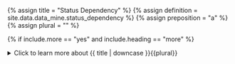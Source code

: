 <!--------------------------------------------- TITLE AND DEFINITION starts -->

{% assign title = "Status Dependency" %}
{% assign definition = site.data.data_mine.status_dependency %}
{% assign preposition = "a" %}
{% assign plural = "" %}

<!--------------------------------------------- TITLE AND DEFINITION ends -->

{% if include.more == "yes" and include.heading == "more" %}
<details class="detailsCollapsible"><summary class="nobr">Click to learn more about {{ title | downcase }}{{plural}}
</summary>
{% endif %}

{% if include.heading != "" and include.heading != "more" %}
{{include.heading}} {{title}}
{% endif %}

{% if include.icon != "no" %} 

{% if include.table == "yes" and include.icon != "no" %}
<table class="definitionTable"><tr><td>
{% endif %}

<img src='images/icons/{{include.icon}}{{ title | downcase | replace: " ", "-" }}.png' />

{% if include.table == "yes" and include.icon != "no" %}
</td><td>
{% endif %}

{% endif %}

{% if include.definition == "bold" %}

<strong>{{ definition }}</strong>

{% else %}

{{ definition }}

{% endif %}

{% if include.table == "yes" and include.icon != "no" %}
</td></tr></table>
{% endif %}

{% if include.more == "yes" and include.content == "more" and include.heading != "more" %}
<details class="detailsCollapsible"><summary class="nobr">Click to learn more about status dependencies
</summary>
{% endif %}

{% if include.content != "no" %}

<!--------------------------------------------- CONTENT starts -->

The reference is established to acquire the information relative to what the target process is doing. For example, by reading a status report a process may learn when was the last time the referenced process ran, and what was the last file processed.

The status report referenced may belong to the same process&mdash; which is called a self-reference. In such a case, the process is learning what it did the last time it ran. Also, the status report referenced may belong to another process&mdash;another bot. In that case, the dependency may be of the Market Starting Point or Market Ending Point types.

* **Self Reference** is mandatory, as a process needs to read it's own status report every time it wakes up.

* **Market Starting Point** is a status dependency existing on Multi-Period-Daily processes so that the process establishing the reference learns the datetime of the start of the market. Usually, the reference is established with the sensor's Historic-Trades process status report. Multi-Period-Market processes do not have this type of status dependency as the date of the start of the market is implied in their dataset (a single file with all market data).

* **Market Ending Point** is a status dependency existing both in Multi-Period-Market and Multi-Period-Daily processes so that the process establishing the reference knows the datetime of the end of the market.

[![Indicators-Process-Dependencies-01](https://user-images.githubusercontent.com/13994516/68991956-dfa36280-0864-11ea-87ec-f0e4e3b7bf0f.gif)](https://user-images.githubusercontent.com/13994516/68991956-dfa36280-0864-11ea-87ec-f0e4e3b7bf0f.gif)

The image above shows a case of a self-reference status dependency as well as a market ending point status dependency.

<!--------------------------------------------- CONTENT ends -->

{% endif %}

{% if include.more == "yes" and include.content != "more" and include.heading != "more" %}
<details class="detailsCollapsible"><summary class="nobr">Click to learn more about status dependencies
</summary>
{% endif %}

{% if include.adding != "" %}

{{include.adding}} Adding {{preposition}} {{title}} Node

<!--------------------------------------------- ADDING starts -->

To add a status dependency, select *Add Status Dependency* on the process dependencies node menu.

{% include tip.html content="Remember that a status dependency must be configured, and must establish a reference to the appropriate status report." %}

<!--------------------------------------------- ADDING ends -->

{% endif %}

{% if include.configuring != "" %}

{{include.configuring}} Configuring the {{title}}

<!--------------------------------------------- CONFIGURING starts -->

Select *Configure Status Dependency* on the menu to access the configuration.

```json
{ 
"mainUtility": "Self Reference|Market Starting Point|Market Ending Point"
}
```

* ```mainUtility``` determines the type of status dependency, with possible values being ```Self Reference```, ```Market Starting Point```, or ```Market Ending Point```.

<!--------------------------------------------- CONFIGURING ends -->

{% endif %}

{% if include.starting != "" %}

{{include.starting}} Starting {{preposition}} {{title}}

<!--------------------------------------------- STARTING starts -->

XXXXXXXXXXXXXXXXXXXXXXXXXXXXXXXXXXXXXXXXXXXXXXXXXXXXXX

<!--------------------------------------------- STARTING ends -->

{% endif %}

{% if include.more == "yes" %}
</details>
{% endif %}